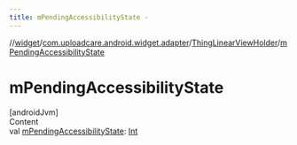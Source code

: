 ```yaml
---
title: mPendingAccessibilityState -
---
```

//[widget](../../index.md)/[com.uploadcare.android.widget.adapter](../index.md)/[ThingLinearViewHolder](index.md)/[mPendingAccessibilityState](m-pending-accessibility-state.md)



# mPendingAccessibilityState  
[androidJvm]  
Content  
val [mPendingAccessibilityState](m-pending-accessibility-state.md): [Int](https://kotlinlang.org/api/latest/jvm/stdlib/kotlin/-int/index.html)  



